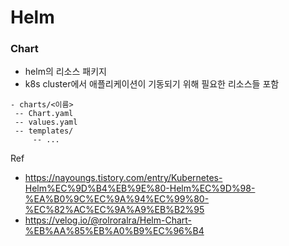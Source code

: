 # Helm 


### Chart 
- helm의 리소스 패키지
- k8s cluster에서 애플리케이션이 기동되기 위해 필요한 리소스들 포함

```
- charts/<이름>
 -- Chart.yaml
 -- values.yaml
 -- templates/
	 -- ...

```









Ref
- https://nayoungs.tistory.com/entry/Kubernetes-Helm%EC%9D%B4%EB%9E%80-Helm%EC%9D%98-%EA%B0%9C%EC%9A%94%EC%99%80-%EC%82%AC%EC%9A%A9%EB%B2%95
- https://velog.io/@rolroralra/Helm-Chart-%EB%AA%85%EB%A0%B9%EC%96%B4